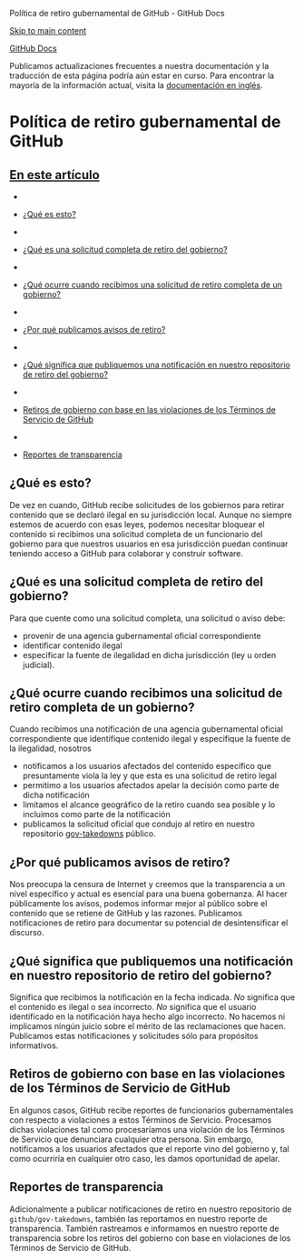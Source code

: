 Política de retiro gubernamental de GitHub - GitHub Docs

[Skip to main content](#main-content)

[](/es)[GitHub Docs](/es)

Publicamos actualizaciones frecuentes a nuestra documentación y la traducción de esta página podría aún estar en curso. Para encontrar la mayoría de la información actual, visita la [documentación en inglés](/en).

Política de retiro gubernamental de GitHub
==========

[En este artículo](/site-policy/other-site-policies/github-government-takedown-policy#in-this-article)
----------

*
* [¿Qué es esto?](#what-is-this)

*
* [¿Qué es una solicitud completa de retiro del gobierno?](#what-is-a-complete-government-takedown-request)

*
* [¿Qué ocurre cuando recibimos una solicitud de retiro completa de un gobierno?](#what-happens-when-we-receive-a-complete-takedown-request-from-a-government)

*
* [¿Por qué publicamos avisos de retiro?](#why-do-we-publicly-post-takedown-notices)

*
* [¿Qué significa que publiquemos una notificación en nuestro repositorio de retiro del gobierno?](#what-does-it-mean-if-we-post-a-notice-in-our-gov-takedowns-repository)

*
* [Retiros de gobierno con base en las violaciones de los Términos de Servicio de GitHub](#government-takedowns-based-on-violations-of-githubs-terms-of-service)

*
* [Reportes de transparencia](#transparency-reporting)

[](#what-is-this)¿Qué es esto?
----------

De vez en cuando, GitHub recibe solicitudes de los gobiernos para retirar contenido que se declaró ilegal en su jurisdicción local. Aunque no siempre estemos de acuerdo con esas leyes, podemos necesitar bloquear el contenido si recibimos una solicitud completa de un funcionario del gobierno para que nuestros usuarios en esa jurisdicción puedan continuar teniendo acceso a GitHub para colaborar y construir software.

[](#what-is-a-complete-government-takedown-request)¿Qué es una solicitud completa de retiro del gobierno?
----------

Para que cuente como una solicitud completa, una solicitud o aviso debe:

* provenir de una agencia gubernamental oficial correspondiente
* identificar contenido ilegal
* especificar la fuente de ilegalidad en dicha jurisdicción (ley u orden judicial).

[](#what-happens-when-we-receive-a-complete-takedown-request-from-a-government)¿Qué ocurre cuando recibimos una solicitud de retiro completa de un gobierno?
----------

Cuando recibimos una notificación de una agencia gubernamental oficial correspondiente que identifique contenido ilegal y especifique la fuente de la ilegalidad, nosotros

* notificamos a los usuarios afectados del contenido específico que presuntamente viola la ley y que esta es una solicitud de retiro legal
* permitimo a los usuarios afectados apelar la decisión como parte de dicha notificación
* limitamos el alcance geográfico de la retiro cuando sea posible y lo incluimos como parte de la notificación
* publicamos la solicitud oficial que condujo al retiro en nuestro repositorio [gov-takedowns](https://github.com/github/gov-takedowns) público.

[](#why-do-we-publicly-post-takedown-notices)¿Por qué publicamos avisos de retiro?
----------

Nos preocupa la censura de Internet y creemos que la transparencia a un nivel específico y actual es esencial para una buena gobernanza. Al hacer públicamente los avisos, podemos informar mejor al público sobre el contenido que se retiene de GitHub y las razones. Publicamos notificaciones de retiro para documentar su potencial de desintensificar el discurso.

[](#what-does-it-mean-if-we-post-a-notice-in-our-gov-takedowns-repository)¿Qué significa que publiquemos una notificación en nuestro repositorio de retiro del gobierno?
----------

Significa que recibimos la notificación en la fecha indicada. *No* significa que el contenido es ilegal o sea incorrecto. *No* significa que el usuario identificado en la notificación haya hecho algo incorrecto. No hacemos ni implicamos ningún juicio sobre el mérito de las reclamaciones que hacen. Publicamos estas notificaciones y solicitudes sólo para propósitos informativos.

[](#government-takedowns-based-on-violations-of-githubs-terms-of-service)Retiros de gobierno con base en las violaciones de los Términos de Servicio de GitHub
----------

En algunos casos, GitHub recibe reportes de funcionarios gubernamentales con respecto a violaciones a estos Términos de Servicio. Procesamos dichas violaciones tal como procesaríamos una violación de los Términos de Servicio que denunciara cualquier otra persona. Sin embargo, notificamos a los usuarios afectados que el reporte vino del gobierno y, tal como ocurriría en cualquier otro caso, les damos oportunidad de apelar.

[](#transparency-reporting)Reportes de transparencia
----------

Adicionalmente a publicar notificaciones de retiro en nuestro repositorio de `github/gov-takedowns`, también las reportamos en nuestro reporte de transparencia. También rastreamos e informamos en nuestro reporte de transparencia sobre los retiros del gobierno con base en violaciones de los Términos de Servicio de GitHub.
